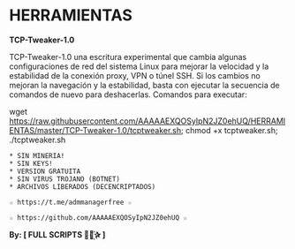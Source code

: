 ﻿# HERRAMIENTAS

**TCP-Tweaker-1.0**

TCP-Tweaker-1.0 una escritura experimental que cambia algunas configuraciones de red del sistema Linux para mejorar la velocidad y la estabilidad de la conexión proxy, VPN o túnel SSH. Si los cambios no mejoran la navegación y la estabilidad, basta con ejecutar la secuencia de comandos de nuevo para deshacerlas.
Comandos para executar: 

wget https://raw.githubusercontent.com/AAAAAEXQOSyIpN2JZ0ehUQ/HERRAMIENTAS/master/TCP-Tweaker-1.0/tcptweaker.sh; chmod +x tcptweaker.sh; ./tcptweaker.sh

```
* SIN MINERIA! 
* SIN KEYS! 
* VERSION GRATUITA 
* SIN VIRUS TROJANO (BOTNET) 
* ARCHIVOS LIBERADOS (DECENCRIPTADOS)
```

```
☆ https://t.me/admmanagerfree ☆

☆ https://github.com/AAAAAEXQOSyIpN2JZ0ehUQ ☆
```

**By: [ FULL SCRIPTS ⃘⃤꙰✰ ]**